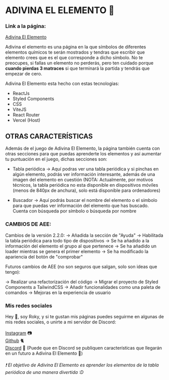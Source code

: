 # ADIVINA EL ELEMENTO 🧪
### Link a la página:

[Adivina El Elemento](https://adivinaelelemento.vercel.app)

Adivina el elemento es una página en la que símbolos de diferentes elementos químicos te serán mostrados y tendras que escribir que elemento crees que es el que corresponde a dicho símbolo.
No te preocupes, si fallas un elemento no perderás, pero ten cuidado porque **cuando pierdas 3 matraces** si que terminará la partida y tendrás que empezar de cero.

Adivina El Elemento esta hecho con estas tecnologias:

- ReactJs
- Styled Components
- CSS
- ViteJS
- React Router
- Vercel (Host)

## OTRAS CARACTERÍSTICAS

Además de el juego de Adivina El Elemento, la página también cuenta con otras secciones para que puedas aprenderte los elementos y así aumentar tu puntuación en el juego, dichas secciones son: 

- Tabla periódica -> Aquí podras ver una tabla periódica y si pinchas en algún elemento, podrás ver información interesante, además de una imagen del elemento en cuestión (NOTA: Actualmente, por motivos técnicos, la tabla periódica no esta disponible en dispositivos móviles (menos de 840px de anchura), solo está disponible para ordenadores)

- Buscador -> Aquí podrás buscar el nombre del elemento o el símbolo para que puedas ver información del elemento que has buscado. Cuenta con búsqueda por símbolo o búsqueda por nombre

### CAMBIOS DE AEE:

Cambios de la versión 2.2.0: 
-> Añadida la sección de "Ayuda"
-> Habilitada la tabla periódica para todo tipo de dispositivos
-> Se ha añadido a la información del elemento el grupo al que pertenece
-> Se ha añadido un loader mientras se genera el primer elemento
-> Se ha modificado la apariencia del botón de "comprobar"

Futuros cambios de AEE (no son seguros que salgan, solo son ideas que tengo):

-> Realizar una refactorización del código
-> Migrar el proyecto de Styled Components a TailwindCSS
-> Añadir funcionalidades como una paleta de comandos
-> Mejoras en la experiencia de usuario


### Mis redes sociales

Hey 👋, soy Roky, y si te gustan mis páginas puedes seguirme en algunas de mis redes sociales, o unirte a mi servidor de Discord:
<br><br>
[Instagram](https://www.instagram.com/kirkydev_30/) 📷
<br>
[Github](https://github.com/Roky3029) 🐈
<br>
[Discord](https://discord.gg/qkPun79h2y) 🎤
(Puede que en Discord se publiquen características que llegarán en un futuro a Adivina El Elemento 👀)

###### ❗ El objetivo de Adivina El Elemento es aprender los elementos de la tabla periódica de una manera divertida :D